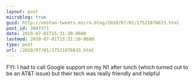 ```yaml
---
layout: post
microblog: true
guid: http://vmstan-tweets.micro.blog/2010/07/01/17521876633.html
post_id: 3047371
date: 2010-07-01T15:31:20-0600
lastmod: 2010-07-01T15:31:20-0600
type: post
url: /2010/07/01/17521876633.html
---
```

FYI: I had to call Google support on my N1 after lunch (which turned out to be an AT&T issue) but their tech was really friendly and helpful
